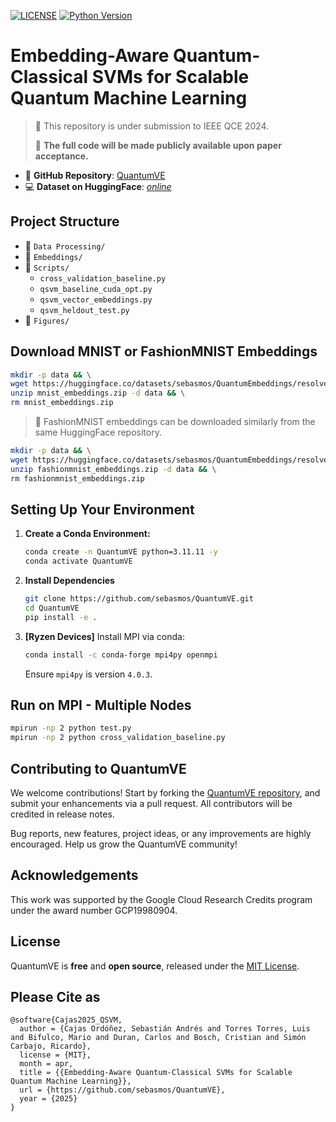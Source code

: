 [![LICENSE](https://img.shields.io/badge/license-MIT-blue.svg)](https://github.com/sebasmos/QuantumVE/blob/main/LICENSE)
[![Python Version](https://img.shields.io/badge/python-3.10%20%7C%203.11%20%7C%203.12-blue.svg)](https://github.com/sebasmos/QuantumVE/) 

# Embedding-Aware Quantum-Classical SVMs for Scalable Quantum Machine Learning

> 🚧 This repository is under submission to IEEE QCE 2024.
> 
> 📩 **The full code will be made publicly available upon paper acceptance.**


- 📂 **GitHub Repository**: [QuantumVE](https://github.com/sebasmos/QuantumVE)
- 💻 **Dataset on HuggingFace**: [*online*](https://huggingface.co/datasets/sebasmos/QuantumEmbeddings)

## Project Structure

- 📁 `Data Processing/`
- 📁 `Embeddings/`
- 📁 `Scripts/`
  - `cross_validation_baseline.py`
  - `qsvm_baseline_cuda_opt.py`
  - `qsvm_vector_embeddings.py`
  - `qsvm_heldout_test.py`
- 📁 `Figures/`

## Download MNIST or FashionMNIST Embeddings

```bash
mkdir -p data && \
wget https://huggingface.co/datasets/sebasmos/QuantumEmbeddings/resolve/main/mnist_embeddings.zip && \
unzip mnist_embeddings.zip -d data && \
rm mnist_embeddings.zip
```

> 🔁 FashionMNIST embeddings can be downloaded similarly from the same HuggingFace repository.

```bash
mkdir -p data && \
wget https://huggingface.co/datasets/sebasmos/QuantumEmbeddings/resolve/main/fashionmnist_embeddings.zip && \
unzip fashionmnist_embeddings.zip -d data && \
rm fashionmnist_embeddings.zip
```

## Setting Up Your Environment

1. **Create a Conda Environment:**
   ```bash
   conda create -n QuantumVE python=3.11.11 -y
   conda activate QuantumVE
   ```

2. **Install Dependencies**
   ```bash
   git clone https://github.com/sebasmos/QuantumVE.git
   cd QuantumVE
   pip install -e .
   ```

3. **[Ryzen Devices]** Install MPI via conda:
   ```bash
   conda install -c conda-forge mpi4py openmpi
   ```
   Ensure `mpi4py` is version `4.0.3`.

## Run on MPI - Multiple Nodes

```bash
mpirun -np 2 python test.py
mpirun -np 2 python cross_validation_baseline.py
```

## Contributing to QuantumVE

We welcome contributions! Start by forking the [QuantumVE repository](https://github.com/sebasmos/QuantumVE), and submit your enhancements via a pull request. All contributors will be credited in release notes.

Bug reports, new features, project ideas, or any improvements are highly encouraged. Help us grow the QuantumVE community!

## Acknowledgements

This work was supported by the Google Cloud Research Credits program under the award number GCP19980904.

## License

QuantumVE is **free** and **open source**, released under the [MIT License](https://github.com/sebasmos/QuantumVE/blob/main/LICENSE).

## Please Cite as

```
@software{Cajas2025_QSVM,
  author = {Cajas Ordóñez, Sebastián Andrés and Torres Torres, Luis and Bifulco, Mario and Duran, Carlos and Bosch, Cristian and Simón Carbajo, Ricardo},
  license = {MIT},
  month = apr,
  title = {{Embedding-Aware Quantum-Classical SVMs for Scalable Quantum Machine Learning}},
  url = {https://github.com/sebasmos/QuantumVE},
  year = {2025}
}
